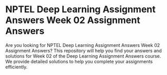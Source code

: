 # NPTEL Deep Learning Assignment Answers Week 02 Assignment Answers

Are you looking for NPTEL Deep Learning Assignment Answers Week 02 Assignment Answers? This repository will help you find your answers and solutions for Week 02 of the Deep Learning Assignment Answers course. We provide detailed solutions to help you complete your assignments efficiently.